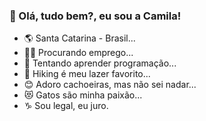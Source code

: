 ### 💜 Olá, tudo bem?, eu sou a Camila! 


- 🌎 Santa Catarina - Brasil...
- 👩‍💻 Procurando emprego...
- 🌱 Tentando aprender programação...
- 🥾 Hiking é meu lazer favorito...
- 😊 Adoro cachoeiras, mas não sei nadar...
- 😻 Gatos são minha paixão...
- ♑ Sou legal, eu juro.

